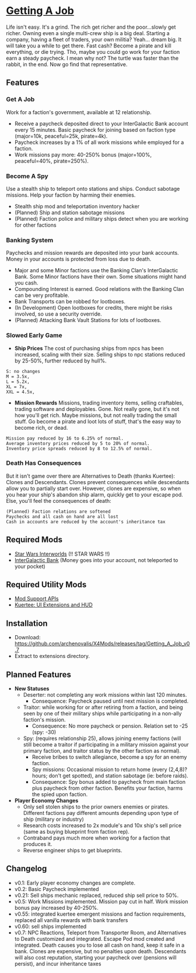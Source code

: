 # [Getting A Job](https://github.com/archenovalis/X4Mods/tree/getting_a_job)

Life isn't easy. It's a grind. The rich get richer and the poor...slowly get richer. Owning even a single multi-crew ship is a big deal. Starting a company, having a fleet of traders, your own militia? Yeah... dream big. It will take you a while to get there. Fast cash? Become a pirate and kill everything, or die trying. Tho, maybe you could go work for your faction earn a steady paycheck. I mean why not? The turtle was faster than the rabbit, in the end. Now go find that representative.
## Features
### Get A Job
Work for a faction's government, available at 12 relationship.
* Receive a paycheck deposited direct to your InterGalactic Bank account every 15 minutes. Basic paycheck for joining based on faction type (major=10k, peaceful=25k, pirate=4k).
* Paycheck increases by a 1% of all work missions while employed for a faction.
* Work missions pay more: 40-250% bonus (major=100%, peaceful=40%, pirate=250%).
### Become A Spy
Use a stealth ship to teleport onto stations and ships. Conduct sabotage missions. Help your faction by harming their enemies.
* Stealth ship mod and teleportation inventory hacker
* (Planned) Ship and station sabotage missions
* (Planned) Faction police and military ships detect when you are working for other factions
### Banking System
Paychecks and mission rewards are deposited into your bank accounts. Money in your accounts is protected from loss due to death.
* Major and some Minor factions use the Banking Clan's InterGalactic Bank. Some Minor factions have their own. Some situations might hand you cash.
* Compounding Interest is earned. Good relations with the Banking Clan can be very profitable.
* Bank Transports can be robbed for lootboxes.
* (In Development) Open lootboxes for credits, there might be risks involved, so use a security override.
* (Planned) Attacking Bank Vault Stations for lots of lootboxes.
### Slowed Early Game
* **Ship Prices**
The cost of purchasing ships from npcs has been increased, scaling with their size. Selling ships to npc stations reduced by 25-50%, further reduced by hull%.
```
S: no changes
M = 3.5x,
L = 5.2x,
XL = 7x,
XXL = 4.5x,
```
* **Mission Rewards**
Missions, trading inventory items, selling craftables, trading software and deployables. Gone. Not really gone, but it's not how you'll get rich. Maybe missions, but not really trading the small stuff. Go become a pirate and loot lots of stuff, that's the easy way to become rich, or dead.
```
Mission pay reduced by 16 to 6.25% of normal.
Average inventory prices reduced by 5 to 20% of normal.
Inventory price spreads reduced by 8 to 12.5% of normal.
```
### Death Has Consequences
But it isn't game over there are Alternatives to Death (thanks Kuertee): Clones and Descendants. Clones prevent consequences while descendants allow you to partially start over. However, clones are expensive, so when you hear your ship's abandon ship alarm, quickly get to your escape pod. Else, you'll feel the consequences of death:
```
(Planned) Faction relations are softened
Paychecks and all cash on hand are all lost
Cash in accounts are reduced by the account's inheritance tax
```

## Required Mods
* [Star Wars Interworlds](https://sites.google.com/view/swinterworlds/Home) (!! STAR WARS !!)
* [InterGalactic Bank](https://discord.com/channels/614576717008207901/1309028894937972747/1309028897274466374) (Money goes into your account, not teleported to your pocket)
## Required Utility Mods
* [Mod Support APIs](https://www.nexusmods.com/x4foundations/mods/503)
* [Kuertee: UI Extensions and HUD](https://github.com/kuertee/x4-mod-ui-extensions/releases)
## Installation
* Download: https://github.com/archenovalis/X4Mods/releases/tag/Getting_A_Job_v0.7
* Extract to extensions directory.
## Planned Features
* **New Statuses**
  * Deserter: not completing any work missions within last 120 minutes.
    * Consequence: Paycheck paused until next mission is completed.
  * Traitor: while working for or after retiring from a faction, and being seen by one of their military ships while participating in a non-ally faction's mission.
    * Consequence: No more paycheck or pension. Relation set to -25 (spy: -30)
  * Spy: (requires relationship 25), allows joining enemy factions (will still become a traitor if participating in a military mission against your primary faction, and traitor status by the other faction as normal).
    * Receive bribes to switch allegiance, become a spy for an enemy faction.
    * Spy missions: Occasional mission to return home (every (2,4,8)? hours; don't get spotted), and station sabotage (ie: before raids). 
    * Consequence: Spy bonus added to paycheck from main faction plus paycheck from other faction. Benefits your faction, harms the spied upon faction.
* **Player Economy Changes**
  * Only sell stolen ships to the prior owners enemies or pirates. Different factions pay different amounts depending upon type of ship (military or industry)
  * Research costs increased to 2x module's and 10x ship's sell price (same as buying blueprint from faction rep).
  * Contraband pays much more when working for a faction that produces it.
  * Reverse engineer ships to get blueprints.

## Changelog
- v0.1: Early player economy changes are complete.
- v0.2: Basic Paycheck implemented
- v0.21: Sell ships mechanic replaced, reduced ship sell price to 50%.
- v0.5: Work Missions implemented. Mission pay cut in half. Work mission bonus pay increased by 40-250%.
- v0.55: integrated kuertee emergent missions and faction requirements, replaced all vanilla rewards with bank transfers
- v0.60: sell ships implemented
- v0.7: NPC Reactions, Teleport from Transporter Room, and Alternatives to Death customized and integrated. Escape Pod mod created and integrated. Death causes you to lose all cash on hand, keep it safe in a bank. Clones are expensive, but no penalties upon death. Descendants will also cost reputation, starting your paycheck over (pensions will persist), and incur inheritance taxes